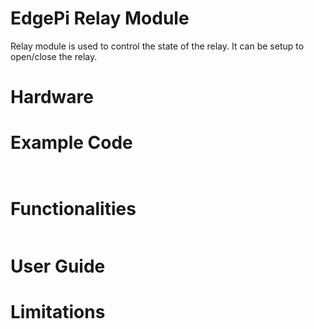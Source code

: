 # EdgePi Relay Module
Relay module is used to control the state of the relay. It can be setup to open/close the relay.

# Hardware


# Example Code
```python



```


# Functionalities

```python

```

# User Guide


# Limitations 

